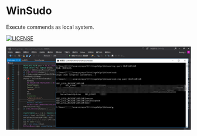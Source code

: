 # WinSudo
Execute commends as local system.

[![LICENSE](https://img.shields.io/badge/license-Anti%20996-blue.svg)](https://github.com/996icu/996.ICU/blob/master/LICENSE)

![alt text](screenshots/sudo.png?raw=true "sudo")
